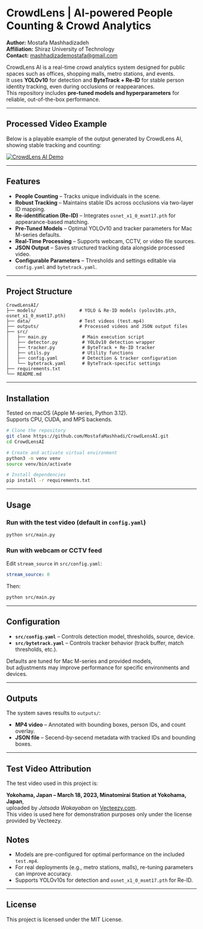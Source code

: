 # CrowdLens | AI-powered People Counting & Crowd Analytics

**Author:** Mostafa Mashhadizadeh   
**Affiliation:** Shiraz University of Technology  
**Contact:** mashhadizademostafa@gmail.com  

CrowdLens AI is a real-time crowd analytics system designed for public spaces such as offices, shopping malls, metro stations, and events.  
It uses **YOLOv10** for detection and **ByteTrack + Re-ID** for stable person identity tracking, even during occlusions or reappearances.  
This repository includes **pre-tuned models and hyperparameters** for reliable, out-of-the-box performance.

---

## Processed Video Example

Below is a playable example of the output generated by CrowdLens AI, showing stable tracking and counting:

[![CrowdLens AI Demo](outputs/demo_preview.gif)](outputs/demo.gif)

---

## Features

- **People Counting** – Tracks unique individuals in the scene.
- **Robust Tracking** – Maintains stable IDs across occlusions via two-layer ID mapping.
- **Re-identification (Re-ID)** – Integrates `osnet_x1_0_msmt17.pth` for appearance-based matching.
- **Pre-Tuned Models** – Optimal YOLOv10 and tracker parameters for Mac M-series defaults.
- **Real-Time Processing** – Supports webcam, CCTV, or video file sources.
- **JSON Output** – Saves structured tracking data alongside processed video.
- **Configurable Parameters** – Thresholds and settings editable via `config.yaml` and `bytetrack.yaml`.

---

## Project Structure
```
CrowdLensAI/
├── models/                # YOLO & Re-ID models (yolov10s.pth, osnet_x1_0_msmt17.pth)
├── data/                  # Test videos (test.mp4)
├── outputs/               # Processed videos and JSON output files
├── src/
│   ├── main.py             # Main execution script
│   ├── detector.py         # YOLOv10 detection wrapper
│   ├── tracker.py          # ByteTrack + Re-ID tracker
│   ├── utils.py            # Utility functions
│   ├── config.yaml         # Detection & tracker configuration
│   └── bytetrack.yaml      # ByteTrack-specific settings
├── requirements.txt
└── README.md
```

---

## Installation

Tested on macOS (Apple M-series, Python 3.12).  
Supports CPU, CUDA, and MPS backends.

```bash
# Clone the repository
git clone https://github.com/MostafaMashhadi/CrowdLensAI.git
cd CrowdLensAI

# Create and activate virtual environment
python3 -m venv venv
source venv/bin/activate

# Install dependencies
pip install -r requirements.txt
```

---

## Usage

### Run with the test video (default in `config.yaml`)
```bash
python src/main.py
```

### Run with webcam or CCTV feed
Edit `stream_source` in `src/config.yaml`:
```yaml
stream_source: 0
```
Then:
```bash
python src/main.py
```

---

## Configuration

- **`src/config.yaml`** – Controls detection model, thresholds, source, device.
- **`src/bytetrack.yaml`** – Controls tracker behavior (track buffer, match thresholds, etc.).

Defaults are tuned for Mac M-series and provided models,  
but adjustments may improve performance for specific environments and devices.

---

## Outputs

The system saves results to `outputs/`:
- **MP4 video** – Annotated with bounding boxes, person IDs, and count overlay.
- **JSON file** – Secend-by-secend metadata with tracked IDs and bounding boxes.

---

## Test Video Attribution

The test video used in this project is:

**Yokohama, Japan – March 18, 2023, Minatomirai Station at Yokohama, Japan**,  
uploaded by *Jatsada Wakayaban* on [Vecteezy.com](https://www.vecteezy.com).  
This video is used here for demonstration purposes only under the license provided by Vecteezy.  

## Notes
- Models are pre-configured for optimal performance on the included `test.mp4`.
- For real deployments (e.g., metro stations, malls), re-tuning parameters can improve accuracy.
- Supports YOLOv10s for detection and `osnet_x1_0_msmt17.pth` for Re-ID.

---

## License

This project is licensed under the MIT License.
